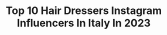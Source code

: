 ---
title: Top 10 Hair Dressers Instagram Influencers In Italy In 2023
description: >-
  Find top hair dressers Instagram influencers in Italy in 2023. Most popular hashtags: #hair #dress #fashion #makeup.
platform: Instagram
hits: 18
text_top: Identify the best Instagram profiles on inBeat.
text_bottom: inBeat has 18 Instagram influencers like this in Italy for you to work with.
profiles:
  - username: "kennyhairartist"
    fullname: >-
      Kenny Scorrano
    bio: >-
      BLONDE SPECIALIST. Top Technician @hc.salon Hair trainer @wellahair |Turin | BERLINER . بدأت تحبني For collaboration DM or👇🏻
    location: "Italy"
    followers: 25074
    engagement: 190
    commentsToLikes: 0.033080
    id: ck5zlptcbl5s70i14bie2gv1a
    verified: false
    hashtags: "#me, #man, #igers, #wella"
  - username: "dresses_u.p"
    fullname: >-
      Dresses Up
    bio: >-
      INSPIRATION for dresses 💃💃👗👗
    location: "Italy"
    followers: 1199763
    engagement: 71
    commentsToLikes: 0.005455
    id: ck0tur9wp8d8z0i19r4bfxz4j
    verified: false
    hashtags: ""
  - username: "kismet_coiffeurin"
    fullname: >-
      KISMET WeddingCoiffeurin
    bio: >-
      👰🏻 𝐌𝐚𝐬𝐭𝐞𝐫 𝐁𝐫𝐢𝐝𝐞- 𝐚𝐧𝐝 𝐖𝐞𝐝𝐝𝐢𝐧𝐠𝐡𝐚𝐢𝐫𝐬𝐭𝐲𝐥𝐢𝐬𝐭 ☎️ Booking : 0162 / 4022856 Di.- Do. 12 - 18Uhr 🏠 Located in Hamm _Nrw _Germany
    location: "Italy"
    followers: 103323
    engagement: 209
    commentsToLikes: 0.031274
    id: ck15rknk98dxo0i19crkr3t23
    verified: false
    hashtags: "#gelinsac, #gelinmakyaj, #herkesburaya, #hairinspo"
  - username: "marina_bui_veleckiene"
    fullname: >-
      Marina Bui-Velečkienė
    bio: >-
      ⚜️Lawyer ⚜️PERMANENT MAKEUP ARTIST ⚜️Ombre powder brows⚜️Eyeliner⚜️Lips ⚜️marina.bui777@gmail.com⚜️Foto kopijuoti-publikuoti DRAUDŽIAMA!
    location: "Italy"
    followers: 23365
    engagement: 194
    commentsToLikes: 0.025469
    id: ck5zmgt8fmjjk0i14qg399mve
    verified: false
    hashtags: "#christmas, #vilnius, #christmasmood, #reklama"
  - username: "raffaellasiani"
    fullname: >-
      Raffaella Siani ♋
    bio: >-
      Sono una ragazza Italiana🌹 👗Fashion • 💄 • Makeup • 🌎 Travel • 🍴Food Sconto del 15% su Shein codice raffaellasiani
    location: "Italy"
    followers: 71916
    engagement: 119
    commentsToLikes: 0.133579
    id: ckaov16xq2oga0i78r4b1jf62
    verified: false
    hashtags: "#code, #sea, #sunglasses, #sun"
  - username: "lina_043_"
    fullname: >-
      Lina Ustiugova
    bio: >-
      🌹Ｌｉｎａ🌹 📍PARMA, Italy 🇮🇹 I'm 🇷🇺 and 🇲🇩 ~Stay ❤ positive~
    location: "Italy"
    followers: 12083
    engagement: 1415
    commentsToLikes: 0.018969
    id: ckf5lnee2q6e30j23pohosbjp
    verified: false
    hashtags: "#sky, #pink, #hashtagged, #selfie"
  - username: "lorenza.martelli"
    fullname: >-
      LORENZA MARTELLI ♥
    bio: >-
      Italy You can' t be both awesome and negative. Choose one. 💕 #blogger #fashion
    location: "Italy"
    followers: 51029
    engagement: 212
    commentsToLikes: 0.063926
    id: ck8tbmojlw9ph0j78a66pjlpx
    verified: false
    hashtags: "#style, #gown, #doyoutravel, #igfashion"
  - username: "stefaniadaversa"
    fullname: >-
      Stefania Daversa
    bio: >-
      •Collab:Mail&DM @sheinofficial 15%"Q2DAVERSA"spesa minima 39€ @zaful 18%"Spring2021" @soulmia_store 18% "STEFANIA18" @vmood_official Daversa30
    location: "Italy"
    followers: 44608
    engagement: 283
    commentsToLikes: 0.133026
    id: ck5q94oun9dn70i11ryl2x8k8
    verified: false
    hashtags: "#sheinstyle, #makeuptransformation, #outfitideas, #outfit"
  - username: "sylwia_peretti"
    fullname: >-
      Sylwia Peretti 👑🇵🇱
    bio: >-
      🚗 Motomaniac 📺 Królowe Życia - sezon 9,10 📩 management.sylwiaperetti@gmail.com 💣 @grupa_geofusion @gbb.2020 #sylwiaperettiofficial 🔥 Chaos&Rozpierdol
    location: "Italy"
    followers: 210030
    engagement: 926
    commentsToLikes: 0.009934
    id: ckaou0q0qya2e0i787ke1uj7n
    verified: false
    hashtags: "#polishboy, #love, #look, #crazy"
  - username: "lauramargesin"
    fullname: >-
      Laura Margesin
    bio: >-
      21| Based in northern Italy🏔 Fashion • Travel • Beauty💫 🌍 @eskimomodels 🇮🇹🇬🇧🇫🇷 @nextmodels 🇩🇪 @munichmodels 🇪🇸 @sightmanagement
    location: "Italy"
    followers: 6051
    engagement: 1272
    commentsToLikes: 0.015410
    id: ck5zrzto9xk590i14p14rfbp8
    verified: false
    hashtags: "#spain, #travelphotography, #milan, #style"
---